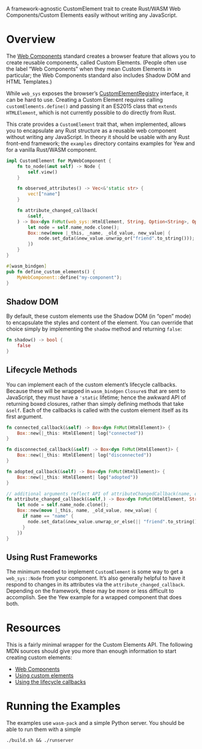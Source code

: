 A framework-agnostic CustomElement trait to create Rust/WASM Web Components/Custom Elements easily without writing any JavaScript.

# Overview

The [Web Components](https://github.com/WICG/webcomponents) standard creates a browser feature that allows you to create reusable components, called Custom Elements. (People often use the label “Web Components” when they mean Custom Elements in particular; the Web Components standard also includes Shadow DOM and HTML Templates.)

While `web_sys` exposes the browser’s [CustomElementRegistry](https://rustwasm.github.io/wasm-bindgen/api/web_sys/struct.CustomElementRegistry.html) interface, it can be hard to use. Creating a Custom Element requires calling `customElements.define()` and passing it an ES2015 class that `extends HTMLElement`, which is not currently possible to do directly from Rust.

This crate provides a `CustomElement` trait that, when implemented, allows you to encapsulate any Rust structure as a reusable web component without writing any JavaScript. In theory it should be usable with any Rust front-end framework; the `examples` directory contains examples for Yew and for a vanilla Rust/WASM component.

```rust
impl CustomElement for MyWebComponent {
    fn to_node(&mut self) -> Node {
        self.view()
    }

    fn observed_attributes() -> Vec<&'static str> {
        vec!["name"]
    }

    fn attribute_changed_callback(
        &self,
    ) -> Box<dyn FnMut(web_sys::HtmlElement, String, Option<String>, Option<String>)> {
        let node = self.name_node.clone();
        Box::new(move |_this, _name, _old_value, new_value| {
            node.set_data(&new_value.unwrap_or("friend".to_string()));
        })
    }
}

#[wasm_bindgen]
pub fn define_custom_elements() {
    MyWebComponent::define("my-component");
}
```

## Shadow DOM

By default, these custom elements use the Shadow DOM (in “open” mode) to encapsulate the styles and content of the element. You can override that choice simply by implementing the `shadow` method and returning `false`:

```rust
fn shadow() -> bool {
    false
}
```

## Lifecycle Methods

You can implement each of the custom element’s lifecycle callbacks. Because these will be wrapped in `wasm_bindgen` `Closure`s that are sent to JavaScript, they must have a `'static` lifetime; hence the awkward API of returning boxed closures, rather than simply defining methods that take `&self`. Each of the callbacks is called with the custom element itself as its first argument.

```rust
fn connected_callback(&self) -> Box<dyn FnMut(HtmlElement)> {
    Box::new(|_this: HtmlElement| log("connected"))
}

fn disconnected_callback(&self) -> Box<dyn FnMut(HtmlElement)> {
    Box::new(|_this: HtmlElement| log("disconnected"))
}

fn adopted_callback(&self) -> Box<dyn FnMut(HtmlElement)> {
    Box::new(|_this: HtmlElement| log("adopted"))
}

// additional arguments reflect API of attributeChangedCallback(name, oldValue, newValue)
fn attribute_changed_callback(&self,) -> Box<dyn FnMut(HtmlElement, String, Option<String>, Option<String>)> {
    let node = self.name_node.clone();
    Box::new(move |_this, name, _old_value, new_value| {
      if name == "name" {
        node.set_data(&new_value.unwrap_or_else(|| "friend".to_string()));
      }
    })
}
```

## Using Rust Frameworks

The minimum needed to implement `CustomElement` is some way to get a `web_sys::Node` from your component. It’s also generally helpful to have it respond to changes in its attributes via the `attribute_changed_callback`. Depending on the framework, these may be more or less difficult to accomplish. See the Yew example for a wrapped component that does both.

# Resources

This is a fairly minimal wrapper for the Custom Elements API. The following MDN sources should give you more than enough information to start creating custom elements:
- [Web Components](https://developer.mozilla.org/en-US/docs/Web/Web_Components)
- [Using custom elements](https://developer.mozilla.org/en-US/docs/Web/Web_Components/Using_custom_elements)
- [Using the lifecycle callbacks](https://developer.mozilla.org/en-US/docs/Web/Web_Components/Using_custom_elements#using_the_lifecycle_callbacks)

# Running the Examples

The examples use `wasm-pack` and a simple Python server. You should be able to run them with a simple

`./build.sh && ./runserver`
